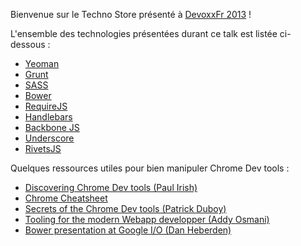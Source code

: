 Bienvenue sur le Techno Store présenté à [DevoxxFr 2013](http://www.devoxx.com/display/FR13/Frontend+Live+Coding+++Tour+d%27horizon+de+l%27outillage+et+des+technos+web+d%27aujourd%27hui) !

L'ensemble des technologies présentées durant ce talk est listée ci-dessous :
- [Yeoman](http://yeoman.io/)
- [Grunt](http://gruntjs.com/)
- [SASS](http://sass-lang.com/)
- [Bower](https://github.com/twitter/bower)
- [RequireJS](http://requirejs.org/docs/api.html)
- [Handlebars](http://handlebarsjs.com/)
- [Backbone JS](http://backbonejs.org/)
- [Underscore](http://underscorejs.org/)
- [RivetsJS](http://rivetsjs.com/)

Quelques ressources utiles pour bien manipuler Chrome Dev tools :
- [Discovering Chrome Dev tools (Paul Irish)](http://blog.chromium.org/2013/03/discover-chrome-devtools-our-new.html)
- [Chrome Cheatsheet](http://anti-code.com/devtools-cheatsheet/)
- [Secrets of the Chrome Dev tools (Patrick Duboy)](http://vimeo.com/53073654)
- [Tooling for the modern Webapp developper (Addy Osmani)](http://www.youtube.com/watch?v=3C5-LjRfomY)
- [Bower presentation at Google I/O (Dan Heberden)](https://www.youtube.com/watch?feature=player_embedded&v=o9Xo_WFAyqg#t=1429s)
